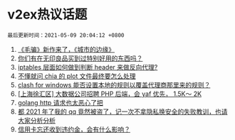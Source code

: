 # v2ex热议话题

`最后更新时间：2021-05-09 20:04:12 +0800`

1. [《毛骗》新作来了，《城市的边缘》](https://www.v2ex.com/t/775785)
1. [你们有在无印良品买到过特别好用的东西吗？](https://www.v2ex.com/t/775799)
1. [iptables 层面如何做到判断 header 来做反向代理?](https://www.v2ex.com/t/775751)
1. [不懂就问 chia 的 plot 文件最终要怎么处理](https://www.v2ex.com/t/775778)
1. [clash for windows 能否设置本地的规则以覆盖代理商那里来的规则？](https://www.v2ex.com/t/775773)
1. [[上海徐汇区] 大数据公司招聘 PHP 后端，会 yaf 优先， 1.5K～ 2K](https://www.v2ex.com/t/775798)
1. [golang http 请求也太恶心了把](https://www.v2ex.com/t/775745)
1. [都 2021 年了我的 qq 竟然被盗了，记一次不拿隐私换安全的失败教训，也请大家分析分析](https://www.v2ex.com/t/775784)
1. [信用卡忘还收到违约金，会有什么影响？](https://www.v2ex.com/t/775816)

